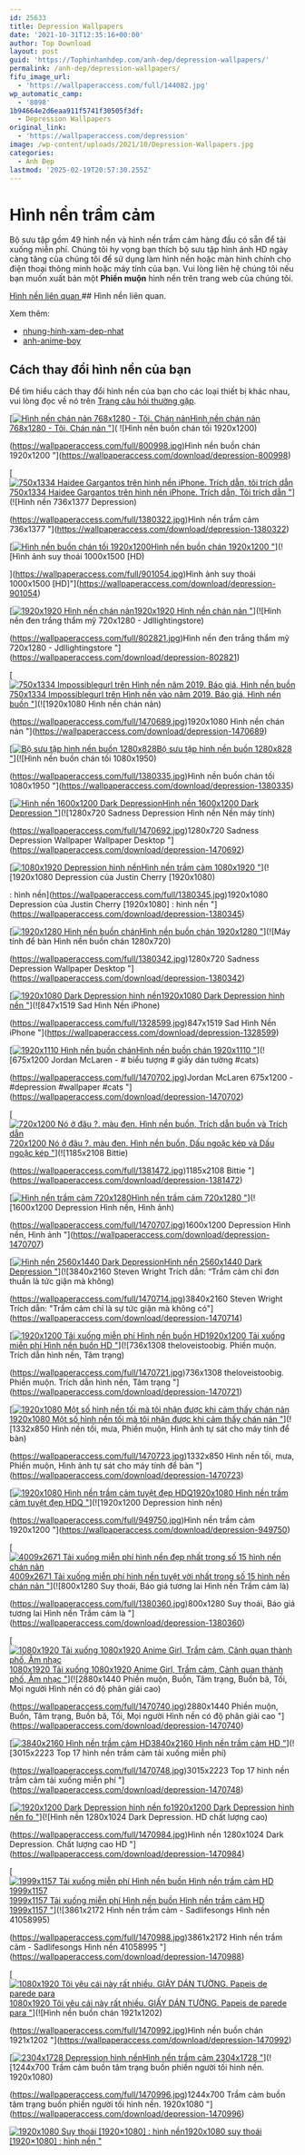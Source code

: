 ```yaml
---
id: 25633
title: Depression Wallpapers
date: '2021-10-31T12:35:16+00:00'
author: Top Download
layout: post
guid: 'https://Tophinhanhdep.com/anh-dep/depression-wallpapers/'
permalink: /anh-dep/depression-wallpapers/
fifu_image_url:
  - 'https://wallpaperaccess.com/full/144082.jpg'
wp_automatic_camp:
  - '8098'
1b94664e2d6eaa911f5741f30505f3df:
  - Depression Wallpapers
original_link:
  - 'https://wallpaperaccess.com/depression'
image: /wp-content/uploads/2021/10/Depression-Wallpapers.jpg
categories:
  - Ảnh Đẹp
lastmod: '2025-02-19T20:57:30.255Z'
---
```

# Hình nền trầm cảm

Bộ sưu tập gồm 49 hình nền và hình nền trầm cảm hàng đầu có sẵn để tải xuống miễn phí. Chúng tôi hy vọng bạn thích bộ sưu tập hình ảnh HD ngày càng tăng của chúng tôi để sử dụng làm hình nền hoặc màn hình chính cho điện thoại thông minh hoặc máy tính của bạn. Vui lòng liên hệ chúng tôi nếu bạn muốn xuất bản một **Phiền muộn** hình nền trên trang web của chúng tôi.

[Hình nền liên quan ](#related) ## Hình nền liên quan.

   
 Xem thêm:

   
- [nhung-hinh-xam-dep-nhat](https://tophinhanhdep.com/hinh-xam-dep/nhung-hinh-xam-dep-nhat/)
- [anh-anime-boy](https://tophinhanhdep.com/anh-anime/anh-anime-boy/)

## Cách thay đổi hình nền của bạn

Để tìm hiểu cách thay đổi hình nền của bạn cho các loại thiết bị khác nhau, vui lòng đọc về nó trên [Trang câu hỏi thường gặp](https://tophinhanhdep.com/faq/).

  
[[![Hình nền chán nản 768x1280 - Tôi.  Chán nản](https://wallpaperaccess.com/full/144082.jpg)Hình nền chán nản 768x1280 - Tôi. Chán nản "](https://wallpaperaccess.com/download/depression-144082)]( ![Hình nền buồn chán tối 1920x1200)

(https://wallpaperaccess.com/full/800998.jpg)Hình nền buồn chán 1920x1200 "](https://wallpaperaccess.com/download/depression-800998)

[[![750x1334 Haidee Gargantos trên hình nền iPhone.  Trích dẫn, tôi trích dẫn](https://wallpaperaccess.com/full/783384.jpg)750x1334 Haidee Gargantos trên hình nền iPhone. Trích dẫn, Tôi trích dẫn "](https://wallpaperaccess.com/download/depression-783384)](![Hình nền 736x1377 Depression)

(https://wallpaperaccess.com/full/1380322.jpg)Hình nền trầm cảm 736x1377 "](https://wallpaperaccess.com/download/depression-1380322)

[[![Hình nền buồn chán tối 1920x1200](https://wallpaperaccess.com/full/1380316.jpg)Hình nền buồn chán 1920x1200 "](https://wallpaperaccess.com/download/depression-1380316)](![Hình ảnh suy thoái 1000x1500 [HD)

](https://wallpaperaccess.com/full/901054.jpg)Hình ảnh suy thoái 1000x1500 \[HD\]"](https://wallpaperaccess.com/download/depression-901054)

[[![1920x1920 Hình nền chán nản](https://wallpaperaccess.com/full/1470688.jpg)1920x1920 Hình nền chán nản "](https://wallpaperaccess.com/download/depression-1470688)](![Hình nền đen trắng thẩm mỹ 720x1280 - Jdllightingstore)

(https://wallpaperaccess.com/full/802821.jpg)Hình nền đen trắng thẩm mỹ 720x1280 - Jdllightingstore "](https://wallpaperaccess.com/download/depression-802821)

[[![750x1334 Impossiblegurl trên Hình nền năm 2019. Báo giá, Hình nền buồn](https://wallpaperaccess.com/full/802768.jpg)750x1334 Impossiblegurl trên Hình nền vào năm 2019. Báo giá, Hình nền buồn "](https://wallpaperaccess.com/download/depression-802768)](![1920x1080 Hình nền chán nản)

(https://wallpaperaccess.com/full/1470689.jpg)1920x1080 Hình nền chán nản "](https://wallpaperaccess.com/download/depression-1470689)

[[![Bộ sưu tập hình nền buồn 1280x828](https://wallpaperaccess.com/full/144079.jpg)Bộ sưu tập hình nền buồn 1280x828 "](https://wallpaperaccess.com/download/depression-144079)](![Hình nền buồn chán tối 1080x1950)

(https://wallpaperaccess.com/full/1380335.jpg)Hình nền buồn chán tối 1080x1950 "](https://wallpaperaccess.com/download/depression-1380335)

[[![Hình nền 1600x1200 Dark Depression](https://wallpaperaccess.com/full/1470691.jpg)Hình nền 1600x1200 Dark Depression "](https://wallpaperaccess.com/download/depression-1470691)](![1280x720 Sadness Depression Hình nền Nền máy tính)

(https://wallpaperaccess.com/full/1470692.jpg)1280x720 Sadness Depression Wallpaper Wallpaper Desktop "](https://wallpaperaccess.com/download/depression-1470692)

[[![1080x1920 Depression hình nền](https://wallpaperaccess.com/full/1380350.jpg)Hình nền trầm cảm 1080x1920 "](https://wallpaperaccess.com/download/depression-1380350)](![1920x1080 Depression của Justin Cherry [1920x1080)

 : hình nền](https://wallpaperaccess.com/full/1380345.jpg)1920x1080 Depression của Justin Cherry \[1920x1080\] : hình nền "](https://wallpaperaccess.com/download/depression-1380345)

[[![1920x1280 Hình nền buồn chán](https://wallpaperaccess.com/full/1470696.jpg)Hình nền buồn chán 1920x1280 "](https://wallpaperaccess.com/download/depression-1470696)](![Máy tính để bàn Hình nền buồn chán 1280x720)

(https://wallpaperaccess.com/full/1380342.jpg)1280x720 Sadness Depression Wallpaper Desktop "](https://wallpaperaccess.com/download/depression-1380342)

[[![1920x1080 Dark Depression hình nền](https://wallpaperaccess.com/full/35574.jpg)1920x1080 Dark Depression hình nền "](https://wallpaperaccess.com/download/depression-35574)](![847x1519 Sad Hình Nền iPhone)

(https://wallpaperaccess.com/full/1328599.jpg)847x1519 Sad Hình Nền iPhone "](https://wallpaperaccess.com/download/depression-1328599)

[[![1920x1110 Hình nền buồn chán](https://wallpaperaccess.com/full/783404.jpg)Hình nền buồn chán 1920x1110 "](https://wallpaperaccess.com/download/depression-783404)](![675x1200 Jordan McLaren - # biểu tượng # giấy dán tường #cats)

(https://wallpaperaccess.com/full/1470702.jpg)Jordan McLaren 675x1200 - #depression #wallpaper #cats "](https://wallpaperaccess.com/download/depression-1470702)

[[![720x1200 Nó ở đâu ?.  màu đen.  Hình nền buồn, Trích dẫn buồn và Trích dẫn](https://wallpaperaccess.com/full/796652.jpg)720x1200 Nó ở đâu ?. màu đen. Hình nền buồn, Dấu ngoặc kép và Dấu ngoặc kép "](https://wallpaperaccess.com/download/depression-796652)](![1185x2108 Bittie)

(https://wallpaperaccess.com/full/1381472.jpg)1185x2108 Bittie "](https://wallpaperaccess.com/download/depression-1381472)

[[![Hình nền trầm cảm 720x1280](https://wallpaperaccess.com/full/1470706.jpg)Hình nền trầm cảm 720x1280 "](https://wallpaperaccess.com/download/depression-1470706)](![1600x1200 Depression Hình nền, Hình ảnh)

(https://wallpaperaccess.com/full/1470707.jpg)1600x1200 Depression Hình nền, Hình ảnh "](https://wallpaperaccess.com/download/depression-1470707)

[[![Hình nền 2560x1440 Dark Depression](https://wallpaperaccess.com/full/1470709.jpg)Hình nền 2560x1440 Dark Depression "](https://wallpaperaccess.com/download/depression-1470709)](![3840x2160 Steven Wright Trích dẫn: “Trầm cảm chỉ đơn thuần là tức giận mà không)

(https://wallpaperaccess.com/full/1470714.jpg)3840x2160 Steven Wright Trích dẫn: "Trầm cảm chỉ là sự tức giận mà không có"](https://wallpaperaccess.com/download/depression-1470714)

[[![1920x1200 Tải xuống miễn phí Hình nền buồn HD](https://wallpaperaccess.com/full/1470718.jpg)1920x1200 Tải xuống miễn phí Hình nền buồn HD "](https://wallpaperaccess.com/download/depression-1470718)](![736x1308 theloveistoobig.  Phiền muộn.  Trích dẫn hình nền, Tâm trạng)

(https://wallpaperaccess.com/full/1470721.jpg)736x1308 theloveistoobig. Phiền muộn. Trích dẫn hình nền, Tâm trạng "](https://wallpaperaccess.com/download/depression-1470721)

[[![1920x1080 Một số hình nền tối mà tôi nhận được khi cảm thấy chán nản](https://wallpaperaccess.com/full/901036.jpg)1920x1080 Một số hình nền tối mà tôi nhận được khi cảm thấy chán nản "](https://wallpaperaccess.com/download/depression-901036)](![1332x850 Hình nền tối, mưa, Phiền muộn, Hình ảnh tự sát cho máy tính để bàn)

(https://wallpaperaccess.com/full/1470723.jpg)1332x850 Hình nền tối, mưa, Phiền muộn, Hình ảnh tự sát cho máy tính để bàn "](https://wallpaperaccess.com/download/depression-1470723)

[[![1920x1080 Hình nền trầm cảm tuyệt đẹp HDQ](https://wallpaperaccess.com/full/1470725.jpg)1920x1080 Hình nền trầm cảm tuyệt đẹp HDQ "](https://wallpaperaccess.com/download/depression-1470725)](![1920x1200 Depression hình nền)

(https://wallpaperaccess.com/full/949750.jpg)Hình nền trầm cảm 1920x1200 "](https://wallpaperaccess.com/download/depression-949750)

[[![4009x2671 Tải xuống miễn phí hình nền đẹp nhất trong số 15 hình nền chán nản](https://wallpaperaccess.com/full/1470731.jpg)4009x2671 Tải xuống miễn phí hình nền tuyệt vời nhất trong số 15 hình nền chán nản "](https://wallpaperaccess.com/download/depression-1470731)](![800x1280 Suy thoái, Báo giá tương lai Hình nền Trầm cảm là)

(https://wallpaperaccess.com/full/1380360.jpg)800x1280 Suy thoái, Báo giá tương lai Hình nền Trầm cảm là "](https://wallpaperaccess.com/download/depression-1380360)

[[![1080x1920 Tải xuống 1080x1920 Anime Girl, Trầm cảm, Cảnh quan thành phố, Âm nhạc](https://wallpaperaccess.com/full/1444984.jpg)1080x1920 Tải xuống 1080x1920 Anime Girl, Trầm cảm, Cảnh quan thành phố, Âm nhạc "](https://wallpaperaccess.com/download/depression-1444984)](![2880x1440 Phiền muộn, Buồn, Tâm trạng, Buồn bã, Tối, Mọi người Hình nền có độ phân giải cao)

(https://wallpaperaccess.com/full/1470740.jpg)2880x1440 Phiền muộn, Buồn, Tâm trạng, Buồn bã, Tối, Mọi người Hình nền có độ phân giải cao "](https://wallpaperaccess.com/download/depression-1470740)

[[![3840x2160 Hình nền trầm cảm HD](https://wallpaperaccess.com/full/1470747.jpg)3840x2160 Hình nền trầm cảm HD "](https://wallpaperaccess.com/download/depression-1470747)](![3015x2223 Top 17 hình nền trầm cảm tải xuống miễn phí)

(https://wallpaperaccess.com/full/1470748.jpg)3015x2223 Top 17 hình nền trầm cảm tải xuống miễn phí "](https://wallpaperaccess.com/download/depression-1470748)

[[![1920x1200 Dark Depression hình nền fo](https://wallpaperaccess.com/full/1470750.jpg)1920x1200 Dark Depression hình nền fo "](https://wallpaperaccess.com/download/depression-1470750)](![Hình nền 1280x1024 Dark Depression.  HD chất lượng cao)

(https://wallpaperaccess.com/full/1470984.jpg)Hình nền 1280x1024 Dark Depression. Chất lượng cao HD "](https://wallpaperaccess.com/download/depression-1470984)

[[![1999x1157 Tải xuống miễn phí Hình nền buồn Hình nền trầm cảm HD 1999x1157](https://wallpaperaccess.com/full/1470986.jpg)1999x1157 Tải xuống miễn phí Hình nền buồn Hình nền trầm cảm HD 1999x1157 "](https://wallpaperaccess.com/download/depression-1470986)](![3861x2172 Hình nền trầm cảm - Sadlifesongs Hình nền 41058995)

(https://wallpaperaccess.com/full/1470988.jpg)3861x2172 Hình nền trầm cảm - Sadlifesongs Hình nền 41058995 "](https://wallpaperaccess.com/download/depression-1470988)

[[![1080x1920 Tôi yêu cái này rất nhiều.  GIẤY DÁN TƯỜNG.  Papeis de parede para](https://wallpaperaccess.com/full/806832.jpg)1080x1920 Tôi yêu cái này rất nhiều. GIẤY DÁN TƯỜNG. Papeis de parede para "](https://wallpaperaccess.com/download/depression-806832)](![Hình nền buồn chán 1921x1202)

(https://wallpaperaccess.com/full/1470992.jpg)Hình nền buồn chán 1921x1202 "](https://wallpaperaccess.com/download/depression-1470992)

[[![2304x1728 Depression hình nền](https://wallpaperaccess.com/full/1470995.jpg)Hình nền trầm cảm 2304x1728 "](https://wallpaperaccess.com/download/depression-1470995)](![1244x700 Trầm cảm buồn tâm trạng buồn phiền người tối hình nền.  1920x1080)

(https://wallpaperaccess.com/full/1470996.jpg)1244x700 Trầm cảm buồn tâm trạng buồn phiền người tối hình nền. 1920x1080 "](https://wallpaperaccess.com/download/depression-1470996)

[![1920x1080 Suy thoái [1920×1080] : hình nền](https://wallpaperaccess.com/full/1470997.png)1920x1080 suy thoái \[1920×1080\] : hình nền "](https://wallpaperaccess.com/download/depression-1470997)
